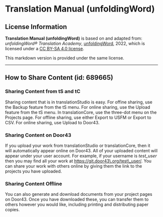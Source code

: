 # Translation Manual (unfoldingWord)

## License Information

**Translation Manual (unfoldingWord)** is based on and adapted from: _unfoldingWord® Translation Academy_, [unfoldingWord](https://unfoldingword.org/utw), 2022, which is licensed under a [CC BY-SA 4.0 license](https://creativecommons.org/licenses/by-sa/4.0/legalcode.en).

This markdown version is provided under the same license.



--------------------------------

## How to Share Content (id: 689665)

### Sharing Content from tS and tC

Sharing content that is in translationStudio is easy. For offine sharing, use the Backup feature from the tS menu. For online sharing, use the Upload feature from the tS menu. In translationCore, use the three\-dot menu on the Projects page. For offline sharing, use either Export to USFM or Export to CSV. For online sharing, use Upload to Door43\.

### Sharing Content on Door43

If you upload your work from translationStudio or translationCore, then it will automatically appear online on Door43\. All of your uploaded content will appear under your user account. For example, if your username is *test\_user* then you may find all your work at https://git.door43\.org/test\_user/. You can share your work with others online by giving them the link to the projects you have uploaded.

### Sharing Content Offline

You can also generate and download documents from your project pages on Door43\. Once you have downloaded these, you can transfer them to others however you would like, including printing and distributing paper copies.


